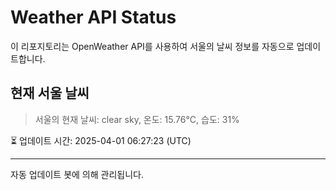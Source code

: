 
# Weather API Status

이 리포지토리는 OpenWeather API를 사용하여 서울의 날씨 정보를 자동으로 업데이트합니다.

## 현재 서울 날씨
> 서울의 현재 날씨: clear sky, 온도: 15.76°C, 습도: 31%

⏳ 업데이트 시간: 2025-04-01 06:27:23 (UTC)

---
자동 업데이트 봇에 의해 관리됩니다.
